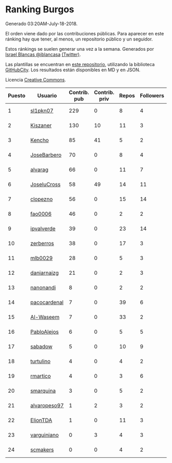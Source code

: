 # Ranking Burgos

Generado 03:20AM-July-18-2018.

El orden viene dado por las contribuciones públicas. Para aparecer en este ránking hay que tener, al menos, un repositorio público y un seguidor.

Estos ránkings se suelen generar una vez a la semana. Generados por [Israel Blancas @iblancasa](https://github.com/iblancasa/) [(Twitter)](https://twitter.com/iblancasa).

Las plantillas se encuentran en [este repositorio](https://github.com/iblancasa/GH-Spanish-Ranking), utilizando la biblioteca [GitHubCity](https://github.com/iblancasa/GitHubCity). Los resultados están disponibles en MD y en JSON.

Licencia [Creative Commons](https://creativecommons.org/licenses/by/4.0/).

| Puesto   |  Usuario  | Contrib. pub | Contrib. priv |Repos| Followers | Desde |  Avatar  |
|----------|-----------|--------------|---------------|-----|-----------|-------|----------|
|1|[sl1pkn07](https://github.com/sl1pkn07)|229|0|8|4|2010-11-01|![sl1pkn07]()|
|2|[Kiszaner](https://github.com/Kiszaner)|130|10|11|3|2014-10-08|![Kiszaner]()|
|3|[Kencho](https://github.com/Kencho)|85|41|5|2|2012-07-11|![Kencho]()|
|4|[JoseBarbero](https://github.com/JoseBarbero)|70|0|8|4|2016-02-25|![JoseBarbero]()|
|5|[alvarag](https://github.com/alvarag)|66|0|11|7|2014-11-21|![alvarag]()|
|6|[JoseluCross](https://github.com/JoseluCross)|58|49|14|11|2015-08-27|![JoseluCross]()|
|7|[clopezno](https://github.com/clopezno)|56|0|15|14|2012-02-20|![clopezno]()|
|8|[fao0006](https://github.com/fao0006)|46|0|2|2|2017-10-31|![fao0006]()|
|9|[ipvalverde](https://github.com/ipvalverde)|39|0|23|14|2014-03-08|![ipvalverde]()|
|10|[zerberros](https://github.com/zerberros)|38|0|17|3|2013-11-13|![zerberros]()|
|11|[mlb0029](https://github.com/mlb0029)|28|0|5|3|2016-10-25|![mlb0029]()|
|12|[daniarnaizg](https://github.com/daniarnaizg)|21|0|2|3|2016-10-24|![daniarnaizg]()|
|13|[nanonandi](https://github.com/nanonandi)|8|0|2|2|2016-07-03|![nanonandi]()|
|14|[pacocardenal](https://github.com/pacocardenal)|7|0|39|6|2013-09-12|![pacocardenal]()|
|15|[Al-Waseem](https://github.com/Al-Waseem)|7|0|33|2|2013-12-26|![Al-Waseem]()|
|16|[PabloAlejos](https://github.com/PabloAlejos)|6|0|5|5|2014-10-09|![PabloAlejos]()|
|17|[sabadow](https://github.com/sabadow)|5|0|10|9|2012-02-08|![sabadow]()|
|18|[turtulino](https://github.com/turtulino)|4|0|4|2|2011-08-25|![turtulino]()|
|19|[rmartico](https://github.com/rmartico)|4|0|3|6|2012-10-11|![rmartico]()|
|20|[smarquina](https://github.com/smarquina)|3|0|5|2|2015-04-29|![smarquina]()|
|21|[alvaropeso97](https://github.com/alvaropeso97)|1|2|3|2|2016-10-23|![alvaropeso97]()|
|22|[ElionTDA](https://github.com/ElionTDA)|1|0|11|3|2013-09-21|![ElionTDA]()|
|23|[varguiniano](https://github.com/varguiniano)|0|3|4|3|2013-03-03|![varguiniano]()|
|24|[scmakers](https://github.com/scmakers)|0|0|4|2|2017-04-05|![scmakers]()|
